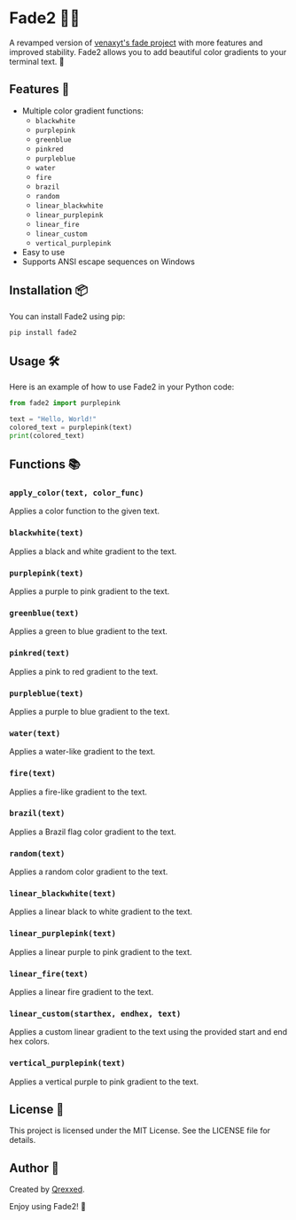 # Fade2 🎨✨

A revamped version of [venaxyt's fade project](https://github.com/venaxyt/fade) with more features and improved stability. Fade2 allows you to add beautiful color gradients to your terminal text. 🌈

## Features 🚀

- Multiple color gradient functions:
  - `blackwhite`
  - `purplepink`
  - `greenblue`
  - `pinkred`
  - `purpleblue`
  - `water`
  - `fire`
  - `brazil`
  - `random`
  - `linear_blackwhite`
  - `linear_purplepink`
  - `linear_fire`
  - `linear_custom`
  - `vertical_purplepink`
- Easy to use
- Supports ANSI escape sequences on Windows

## Installation 📦

You can install Fade2 using pip:

```sh
pip install fade2
```

## Usage 🛠️

Here is an example of how to use Fade2 in your Python code:

```python
from fade2 import purplepink

text = "Hello, World!"
colored_text = purplepink(text)
print(colored_text)
```

## Functions 📚

### `apply_color(text, color_func)`

Applies a color function to the given text.

### `blackwhite(text)`

Applies a black and white gradient to the text.

### `purplepink(text)`

Applies a purple to pink gradient to the text.

### `greenblue(text)`

Applies a green to blue gradient to the text.

### `pinkred(text)`

Applies a pink to red gradient to the text.

### `purpleblue(text)`

Applies a purple to blue gradient to the text.

### `water(text)`

Applies a water-like gradient to the text.

### `fire(text)`

Applies a fire-like gradient to the text.

### `brazil(text)`

Applies a Brazil flag color gradient to the text.

### `random(text)`

Applies a random color gradient to the text.

### `linear_blackwhite(text)`

Applies a linear black to white gradient to the text.

### `linear_purplepink(text)`

Applies a linear purple to pink gradient to the text.

### `linear_fire(text)`

Applies a linear fire gradient to the text.

### `linear_custom(starthex, endhex, text)`

Applies a custom linear gradient to the text using the provided start and end hex colors.

### `vertical_purplepink(text)`

Applies a vertical purple to pink gradient to the text.

## License 📄

This project is licensed under the MIT License. See the LICENSE file for details.

## Author 👤

Created by [Qrexxed](https://github.com/qrexpy).

Enjoy using Fade2! 🎉
